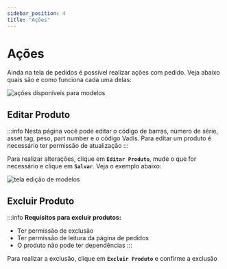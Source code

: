 ```yaml
---
sidebar_position: 4
title: "Ações"
---
```


# Ações

Ainda na tela de pedidos é possível realizar ações com pedido. Veja abaixo quais são e como funciona cada uma delas:

![ações disponíveis para modelos](/img/images/lista_produtos.png)

## Editar Produto

:::info
Nesta página você pode editar o código de barras, número de série, asset tag, peso, part number e o código Vadis. Para editar um produto é necessário ter permissão de atualização
:::

Para realizar alterações, clique em **`Editar Produto`**, mude o que for necessário e clique em **`Salvar`**. Veja o exemplo abaixo:

![tela edição de modelos](/img/images/editar_produto.png)

## Excluir Produto

:::info
**Requisitos para excluir produtos:**

- Ter permissão de exclusão
- Ter permissão de leitura da página de pedidos
- O produto não pode ter dependências
  :::

Para realizar a exclusão, clique em **`Excluir Produto`** e confirme a exclusão
